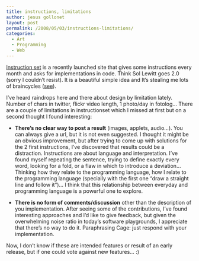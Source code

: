 ```yaml
---
title: instructions, limitations
author: jesus gollonet
layout: post
permalink: /2008/05/03/instructions-limitations/
categories:
  - Art
  - Programming
  - Web
---
```

[Instruction set][1] is a recently launched site that gives some instructions every month and asks for implementations in code. Think Sol Lewitt goes 2.0 (sorry I couldn&#8217;t resist). It is a beautiful simple idea and It&#8217;s stealing me lots of braincycles ([see][2]).

I&#8217;ve heard raindrops here and there about design by limitation lately. Number of chars in twitter, flickr video length, 1 photo/day in fotolog&#8230; There are a couple of limitations in instructionset which I missed at first but on a second thought I found interesting:

*   **There&#8217;s no clear way to post a result** (images, applets, audio&#8230;). 
You can always give a url, but it is not even suggested. I thought it might be an obvious improvement, but after trying to come up with solutions for the 2 first instructions, I&#8217;ve discovered that results could be a distraction. Instructions are about language and interpretation. I&#8217;ve found myself repeating the sentence, trying to define exactly every word, looking for a fold, or a flaw in which to introduce a deviation&#8230; Thinking how they relate to the programming language, how I relate to the programming language (specially with the first one &#8220;draw a straight line and follow it&#8221;)&#8230; I think that this relationship between everyday and programming language is a powerful one to explore.

*   **There is no form of comments/discussion** other than the description of you implementation.
After seeing some of the contributions, I&#8217;ve found interesting approaches and I&#8217;d like to give feedback, but given the overwhelming noise ratio in today&#8217;s software playgrounds, I appreciate that there&#8217;s no way to do it. Paraphrasing Cage: just respond with your implementation. </ul> 
Now, I don&#8217;t know if these are intended features or result of an early release, but if one could vote against new features&#8230; :)

 [1]: http://instructionset.org
 [2]: http://www.flickr.com/photos/jesusgollonet/2441375721/